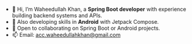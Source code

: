 * 👋 Hi, I’m Waheedullah Khan, a **Spring Boot developer** with experience building backend systems and APIs.
* 📱 Also developing skills in **Android** with Jetpack Compose.
* 💞️ Open to collaborating on Spring Boot or Android projects.
* 📫 Email: [acc.waheedullahkhan@gmail.com](mailto:acc.waheedullahkhan@gmail.com)
<!---
waheedullahkhan001/waheedullahkhan001 is a ✨ special ✨ repository because its `README.md` (this file) appears on your GitHub profile.
You can click the Preview link to take a look at your changes.
--->
